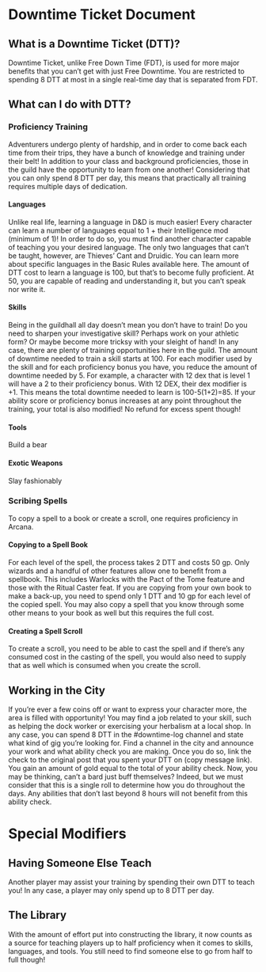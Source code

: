 # Downtime Ticket Document

## What is a Downtime Ticket (DTT)?
Downtime Ticket, unlike Free Down Time (FDT), is used for more major benefits that you can’t get with just Free Downtime. You are restricted to spending 8 DTT at most in a single real-time day that is separated from FDT.

## What can I do with DTT?

### Proficiency Training
Adventurers undergo plenty of hardship, and in order to come back each time from their trips, they have a bunch of knowledge and training under their belt! In addition to your class and background proficiencies, those in the guild have the opportunity to learn from one another!
Considering that you can only spend 8 DTT per day, this means that practically all training requires multiple days of dedication.

#### Languages
Unlike real life, learning a language in D&D is much easier! Every character can learn a number of languages equal to 1 + their Intelligence mod (minimum of 1)! In order to do so, you must find another character capable of teaching you your desired language. The only two languages that can’t be taught, however, are Thieves’ Cant and Druidic. You can learn more about specific languages in the Basic Rules available here. The amount of DTT cost to learn a language is 100, but that’s to become fully proficient. At 50, you are capable of reading and understanding it, but you can’t speak nor write it.

#### Skills
Being in the guildhall all day doesn’t mean you don’t have to train! Do you need to sharpen your investigative skill? Perhaps work on your athletic form? Or maybe become more tricksy with your sleight of hand! In any case, there are plenty of training opportunities here in the guild. The amount of downtime needed to train a skill starts at 100. For each modifier used by the skill and for each proficiency bonus you have, you reduce the amount of downtime needed by 5.
For example, a character with 12 dex that is level 1 will have a 2 to their proficiency bonus. With 12 DEX, their dex modifier is +1. This means the total downtime needed to learn is 100-5(1+2)=85. If your ability score or proficiency bonus increases at any point throughout the training, your total is also modified! No refund for excess spent though!

#### Tools
Build a bear

#### Exotic Weapons
Slay fashionably

### Scribing Spells
To copy a spell to a book or create a scroll, one requires proficiency in Arcana.

#### Copying to a Spell Book
For each level of the spell, the process takes 2 DTT and costs 50 gp.
Only wizards and a handful of other features allow one to benefit from a spellbook. This includes Warlocks with the Pact of the Tome feature and those with the Ritual Caster feat.
If you are copying from your own book to make a back-up, you need to spend only 1 DTT and 10 gp for each level of the copied spell. You may also copy a spell that you know through some other means to your book as well but this requires the full cost.

#### Creating a Spell Scroll
To create a scroll, you need to be able to cast the spell and if there’s any consumed cost in the casting of the spell, you would also need to supply that as well which is consumed when you create the scroll.

## Working in the City
If you’re ever a few coins off or want to express your character more, the area is filled with opportunity! You may find a job related to your skill, such as helping the dock worker or exercising your herbalism at a local shop. In any case, you can spend 8 DTT in the #downtime-log channel and state what kind of gig you’re looking for. Find a channel in the city and announce your work and what ability check you are making. Once you do so, link the check to the original post that you spent your DTT on (copy message link). You gain an amount of gold equal to the total of your ability check.
Now, you may be thinking, can’t a bard just buff themselves? Indeed, but we must consider that this is a single roll to determine how you do throughout the days. Any abilities that don’t last beyond 8 hours will not benefit from this ability check.

# Special Modifiers

## Having Someone Else Teach
Another player may assist your training by spending their own DTT to teach you! In any case, a player may only spend up to 8 DTT per day.

## The Library
With the amount of effort put into constructing the library, it now counts as a source for teaching players up to half proficiency when it comes to skills, languages, and tools. You still need to find someone else to go from half to full though!
